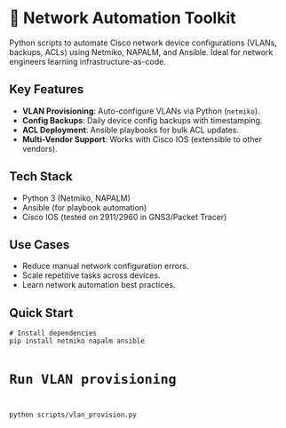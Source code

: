<div class="repo-description">
  <h1>📌 Network Automation Toolkit</h1>
  <p>Python scripts to automate Cisco network device configurations (VLANs, backups, ACLs) using Netmiko, NAPALM, and Ansible. Ideal for network engineers learning infrastructure-as-code.</p>

  <h2>Key Features</h2>
  <ul>
    <li><strong>VLAN Provisioning</strong>: Auto-configure VLANs via Python (<code>netmiko</code>).</li>
    <li><strong>Config Backups</strong>: Daily device config backups with timestamping.</li>
    <li><strong>ACL Deployment</strong>: Ansible playbooks for bulk ACL updates.</li>
    <li><strong>Multi-Vendor Support</strong>: Works with Cisco IOS (extensible to other vendors).</li>
  </ul>

  <h2>Tech Stack</h2>
  <ul>
    <li>Python 3 (Netmiko, NAPALM)</li>
    <li>Ansible (for playbook automation)</li>
    <li>Cisco IOS (tested on 2911/2960 in GNS3/Packet Tracer)</li>
  </ul>

  <h2>Use Cases</h2>
  <ul>
    <li>Reduce manual network configuration errors.</li>
    <li>Scale repetitive tasks across devices.</li>
    <li>Learn network automation best practices.</li>
  </ul>

  <h2>Quick Start</h2>
  <pre><code># Install dependencies
pip install netmiko napalm ansible

# Run VLAN provisioning
python scripts/vlan_provision.py</code></pre>
</div>


